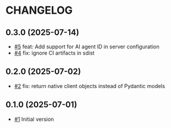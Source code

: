 CHANGELOG
=========

## 0.3.0 (2025-07-14)

- [#5](https://github.com/codeocean/codeocean-mcp-server/pull/5) feat: Add support for AI agent ID in server configuration
- [#4](https://github.com/codeocean/codeocean-mcp-server/pull/4) fix: ignore CI artifacts in sdist

## 0.2.0 (2025-07-02)

- [#2](https://github.com/codeocean/codeocean-mcp-server/pull/2) fix: return native client objects instead of Pydantic models

## 0.1.0 (2025-07-01)

- [#1](https://github.com/codeocean/codeocean-mcp-server/pull/1) Initial version
